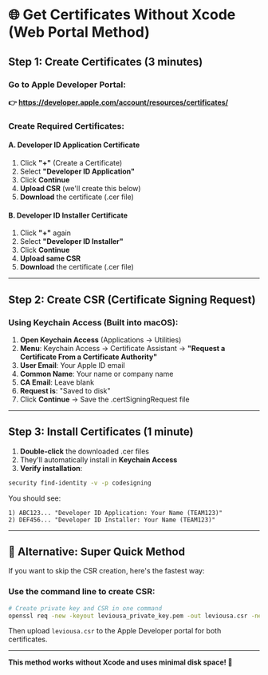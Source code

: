 # 🌐 Get Certificates Without Xcode (Web Portal Method)

## Step 1: Create Certificates (3 minutes)

### Go to Apple Developer Portal:
**👉 https://developer.apple.com/account/resources/certificates/**

### Create Required Certificates:

#### A. Developer ID Application Certificate
1. Click **"+"** (Create a Certificate)
2. Select **"Developer ID Application"** 
3. Click **Continue**
4. **Upload CSR** (we'll create this below)
5. **Download** the certificate (.cer file)

#### B. Developer ID Installer Certificate  
1. Click **"+"** again
2. Select **"Developer ID Installer"**
3. Click **Continue** 
4. **Upload same CSR**
5. **Download** the certificate (.cer file)

---

## Step 2: Create CSR (Certificate Signing Request)

### Using Keychain Access (Built into macOS):

1. **Open Keychain Access** (Applications → Utilities)
2. **Menu**: Keychain Access → Certificate Assistant → **"Request a Certificate From a Certificate Authority"**
3. **User Email**: Your Apple ID email
4. **Common Name**: Your name or company name
5. **CA Email**: Leave blank
6. **Request is**: "Saved to disk"
7. Click **Continue** → Save the .certSigningRequest file

---

## Step 3: Install Certificates (1 minute)

1. **Double-click** the downloaded .cer files
2. They'll automatically install in **Keychain Access**
3. **Verify installation**:

```bash
security find-identity -v -p codesigning
```

You should see:
```
1) ABC123... "Developer ID Application: Your Name (TEAM123)"
2) DEF456... "Developer ID Installer: Your Name (TEAM123)"
```

---

## 🚀 Alternative: Super Quick Method

If you want to skip the CSR creation, here's the fastest way:

### Use the command line to create CSR:
```bash
# Create private key and CSR in one command
openssl req -new -keyout leviousa_private_key.pem -out leviousa.csr -newkey rsa:2048 -nodes -subj "/CN=Leviousa Developer/O=Your Company/C=US"
```

Then upload `leviousa.csr` to the Apple Developer portal for both certificates.

---

**This method works without Xcode and uses minimal disk space! 🎉**
